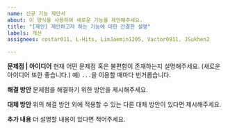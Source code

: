 ```yaml
---
name: 신규 기능 제안서
about: 이 양식을 사용하여 새로운 기능을 제안해주세요.
title: "[제안] 제안하고자 하는 기능에 대한 간결한 설명"
labels: 개선
assignees: costar011, L-Hits, LimJaemin1205, Vactor0911, JSukhen2

---
```


**문제점 | 아이디어**
현재 어떤 문제점 혹은 불편함이 존재하는지 설명해주세요. (새로운 아이디어 또한 좋습니다.)
예) `...`을 이용할 때마다 번거롭습니다.

**해결 방안**
문제점을 해결하기 위한 방안을 제시해주세요.

**대체 방안**
위의 해결 방안 외에 적용할 수 있는 다른 대체 방안이 있다면 제시해주세요.

**추가 내용**
더 설명할 내용이 있다면 적어주세요.
